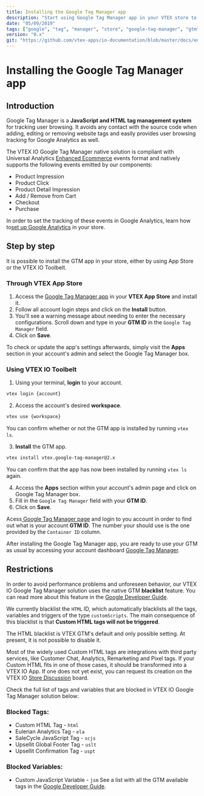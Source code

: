 ```yaml
---
title: Installing the Google Tag Manager app
description: "Start using Google Tag Manager app in your VTEX store to easily track your data through Google Analytics."
date: "05/09/2019"
tags: ["google", "tag", "manager", "store", "google-tag-manager", "gtm"]
version: "0.x"
git: "https://github.com/vtex-apps/io-documentation/blob/master/docs/en/Recipes/store/installing-the-google-tag-manager-app.md"
---
```


# Installing the Google Tag Manager app

## Introduction 

Google Tag Manager is a **JavaScript and HTML tag management system** for tracking user browsing. It avoids any contact with the source code when adding, editing or removing website tags and easily provides user browsing tracking for Google Analytics as well.  

The VTEX IO Google Tag Manager native solution is compliant with Universal Analytics [Enhanced Ecommerce](https://developers.google.com/tag-manager/enhanced-ecommerce) events format and natively supports the following events emitted by our components:

- Product Impression
- Product Click
- Product Detail Impression
- Add / Remove from Cart
- Checkout
- Purchase

<div class="alert alert-info">
In order to set the tracking of these events in Google Analytics, learn how to<a href="https://github.com/vtex-apps/io-documentation/blob/master/docs/en/Recipes/store/setting-up-google-analytics.md">set up Google Analytics</a> in your store.
</div>

## Step by step

It is possible to install the GTM app in your store, either by using App Store or the VTEX IO Toolbelt.

### Through VTEX App Store

1. Access the [Google Tag Manager app](https://apps.vtex.com/google-tag-manager/p) in your **VTEX App Store** and install it. 
2. Follow all account login steps and click on the **Install** button.
3. You'll see a warning message about needing to enter the necessary configurations. Scroll down and type in your **GTM ID** in the `Google Tag Manager` field.
4. Click on **Save**. 

To check or update the app's settings afterwards, simply visit the **Apps** section in your account's admin and select the Google Tag Manager box. 

### Using VTEX IO Toolbelt

1. Using your terminal, **login** to your account.

```sh
vtex login {account}
```

2. Access the account's desired **workspace**.

```sh
vtex use {workspace}
```

You can confirm whether or not the GTM app is installed by running `vtex ls`. 

3. **Install** the GTM app.

```sh
vtex install vtex.google-tag-manager@2.x
```

You can confirm that the app has now been installed by running `vtex ls` again. 

4. Access the **Apps** section within your account's admin page and click on Google Tag Manager box.
5. Fill in the `Google Tag Manager` field with your **GTM ID**. 
6. Click on **Save**.

<div class="alert alert-info">
Acess<a href="https://tagmanager.google.com/"> Google Tag Manager page</a> and login to you account in order to find out what is your account <strong>GTM ID</strong>. The number your should use is the one provided by the <code>Container ID</code> column. 
</div>

After installing the Google Tag Manager app, you are ready to use your GTM as usual by accessing your account dashboard [Google Tag Manager](https://tagmanager.google.com/). 

## Restrictions
In order to avoid performance problems and unforeseen behavior, our VTEX IO Google Tag Manager solution uses the native GTM **blacklist** feature. You can read more about this feature in the [Google Developer Guide](https://developers.google.com/tag-manager/devguide).

We currently blacklist the `HTML` ID, which automatically blacklists all the tags, variables and triggers of the type `customScripts`. The main consequence of this blacklist is that **Custom HTML tags will not be triggered**. 

<div class="alert alert-warning">
The HTML blacklist is VTEX GTM's default and only possible setting. At present, it is not possible to disable it.
</div>

Most of the widely used Custom HTML tags are integrations with third party services, like Customer Chat, Analytics, Remarketing and Pixel tags. If your Custom HTML fits in one of those cases, it should be transformed into a VTEX IO App. If one does not yet exist, you can request its creation on the VTEX IO [Store Discussion](https://github.com/vtex-apps/store-discussion) board.

Check the full list of tags and variables that are blocked in VTEX IO Google Tag Manager solution below:

### Blocked Tags:

- Custom HTML Tag - `html`
- Eulerian Analytics Tag - `ela`
- SaleCycle JavaScript Tag  - `scjs`
- Upsellit Global Footer Tag - `uslt`
- Upsellit Confirmation Tag - `uspt`

### Blocked Variables:

- Custom JavaScript Variable - `jsm`
See a list with all the GTM available tags in the [Google Developer Guide](https://developers.google.com/tag-manager/devguide).